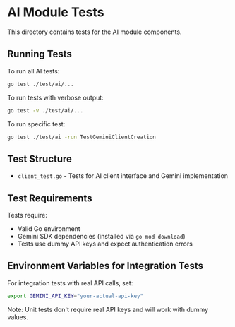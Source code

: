 # AI Module Tests

This directory contains tests for the AI module components.

## Running Tests

To run all AI tests:

```bash
go test ./test/ai/...
```

To run tests with verbose output:

```bash
go test -v ./test/ai/...
```

To run specific test:

```bash
go test ./test/ai -run TestGeminiClientCreation
```

## Test Structure

- `client_test.go` - Tests for AI client interface and Gemini implementation

## Test Requirements

Tests require:

- Valid Go environment
- Gemini SDK dependencies (installed via `go mod download`)
- Tests use dummy API keys and expect authentication errors

## Environment Variables for Integration Tests

For integration tests with real API calls, set:

```bash
export GEMINI_API_KEY="your-actual-api-key"
```

Note: Unit tests don't require real API keys and will work with dummy values.
